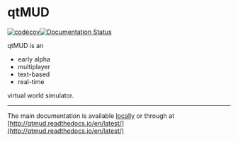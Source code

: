 # qtMUD

[![codecov](https://codecov.io/gh/emsenn/qtmud/branch/master/graph/badge.svg)](https://codecov.io/gh/emsenn/qtmud)[![Documentation Status](https://readthedocs.org/projects/qtmud/badge/?version=latest)](http://qtmud.readthedocs.io/en/latest/?badge=latest)

qtMUD is an 

* early alpha
* multiplayer
* text-based
* real-time

virtual world simulator.

------------------------

The main documentation is available [locally](./docs/index.html) or 
through at [http://qtmud.readthedocs.io/en/latest/](http://qtmud.readthedocs.io/en/latest/)
